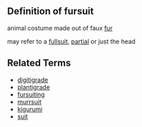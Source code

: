 ## Definition of fursuit

animal costume made out of faux [fur](./fur)

may refer to a [fullsuit](./fullsuit), [partial](./partial) or just the head

## Related Terms

- [digitigrade](./digitigrade)
- [plantigrade](./plantigrade)
- [fursuiting](./fursuiting)
- [murrsuit](./murrsuit)
- [kigurumi](./kigurumi)
- [suit](./suit)
